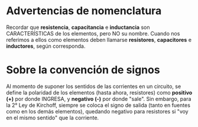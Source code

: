 # Advertencias de nomenclatura
Recordar que **resistencia**, **capacitancia** e **inductancia** son CARACTERÍSTICAS de los elementos, pero NO su nombre. 
Cuando nos referimos a ellos como elementos deben llamarse **resistores**, **capacitores** e **inductores**, según corresponda.


# Sobre la convención de signos
Al momento de suponer los sentidos de las corrientes en un circuito, se define la polaridad de los elementos (hasta ahora, resistores) como **positivo (+)** por donde INGRESA, y **negativo (-)** por donde "sale". 
Sin embargo, para la 2° Ley de Kirchoff, siempre se coloca el signo de salida (tanto en fuentes como en los demás elementos), quedando negativo para resistores si "voy en el mismo sentido" que la corriente.
